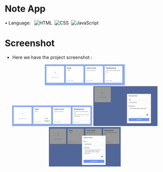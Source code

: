 # Note App
 •	Language: &nbsp;
![HTML](https://img.shields.io/badge/-HTML-FA8000?style=for-the-badge&logo=html5&logoColor=white)&nbsp;
![CSS](https://img.shields.io/badge/-CSS-097AFA?style=for-the-badge&logo=css3&logoColor=white")&nbsp;
![JavaScript](https://img.shields.io/badge/-JavaScript-F7DF1E?style=for-the-badge&logo=javascript&logoColor=white)&nbsp;

# Screenshot
- Here we have the project screenshot :

<p align="center">
<img src="./images/Screenshot 2023-07-26 110057.png" width=50%>
<img src="./images/Screenshot 2023-07-26 110230.png" width=50%>

<img src="./images/Screenshot 2023-07-26 110008.png" width=40% >
<img src="./images/Screenshot 2023-07-26 110140.png" width=45% >
</p>

